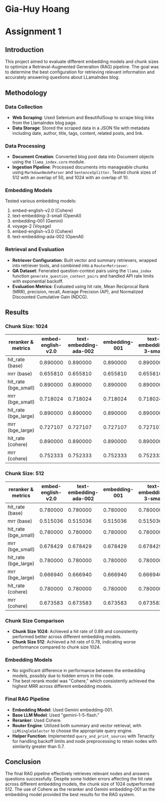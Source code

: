 
# Gia-Huy Hoang 
# Assignment 1


## Introduction
This project aimed to evaluate different embedding models and chunk sizes to optimize a Retrieval-Augmented Generation (RAG) pipeline. The goal was to determine the best configuration for retrieving relevant information and accurately answering questions about LLamaIndex blog.

## Methodology
### Data Collection
- **Web Scraping**: Used Selenium and BeautifulSoup to scrape blog links from the LlamaIndex blog page.
- **Data Storage**: Stored the scraped data in a JSON file with metadata including date, author, title, tags, content, related posts, and link.

### Data Processing
- **Document Creation**: Converted blog post data into Document objects using the `llama_index.core` module.
- **Ingestion Pipeline**: Processed documents into manageable chunks using `MarkdownNodeParser` and `SentenceSplitter`. Tested chunk sizes of 512 with an overlap of 50, and 1024 with an overlap of 10.

### Embedding Models
Tested various embedding models:
1. embed-english-v2.0 (Cohere)
2. text-embedding-3-small (OpenAI)
3. embedding-001 (Gemini)
4. voyage-2 (Voyage)
5. embed-english-v3.0 (Cohere)
6. text-embedding-ada-002 (OpenAI)

### Retrieval and Evaluation
- **Retriever Configuration**: Built vector and summary retrievers, wrapped into retriever tools, and combined into a `RouterRetriever`.
- **QA Dataset**: Fenerated question-context pairs using the `llama_index`  function `generate_question_context_pairs` and handled API rate limits with exponential backoff.
- **Evaluation Metrics**: Evaluated using hit rate, Mean Reciprocal Rank (MRR), precision, recall, Average Precision (AP), and Normalized Discounted Cumulative Gain (NDCG).

## Results

### Chunk Size: 1024

|    **reranker & metrics**         | embed-english-v2.0 | text-embedding-ada-002 | embedding-001 | text-embedding-3-small | voyage-2 | embed-english-v3.0 |
|-----------------------|--------------------|------------------------|---------------|------------------------|----------|---------------------|
| hit_rate (base)       | 0.890000           | 0.890000               | 0.890000      | 0.890000               | 0.890000 | 0.890000            |
| mrr (base)            | 0.655810           | 0.655810               | 0.655810      | 0.655810               | 0.655810 | 0.655810            |
| hit_rate (bge_small)  | 0.890000           | 0.890000               | 0.890000      | 0.890000               | 0.890000 | 0.890000            |
| mrr (bge_small)       | 0.718024           | 0.718024               | 0.718024      | 0.718024               | 0.718024 | 0.718024            |
| hit_rate (bge_large)  | 0.890000           | 0.890000               | 0.890000      | 0.890000               | 0.890000 | 0.890000            |
| mrr (bge_large)       | 0.727107           | 0.727107               | 0.727107      | 0.727107               | 0.727107 | 0.727107            |
| hit_rate (cohere)     | 0.890000           | 0.890000               | 0.890000      | 0.890000               | 0.890000 | 0.890000            |
| mrr (cohere)          | 0.752333           | 0.752333               | 0.752333      | 0.752333               | 0.752333 | 0.752333            |

### Chunk Size: 512

|  **reranker & metrics**         | embed-english-v2.0 | text-embedding-ada-002 | embedding-001 | text-embedding-3-small | voyage-2 | embed-english-v3.0 |
|-----------------------|--------------------|------------------------|---------------|------------------------|----------|---------------------|        
| hit_rate (base)       | 0.780000           | 0.780000               | 0.780000      | 0.780000               | 0.780000 | 0.780000            |
| mrr (base)            | 0.515036           | 0.515036               | 0.515036      | 0.515036               | 0.515036 | 0.515036            |
| hit_rate (bge_small)  | 0.780000           | 0.780000               | 0.780000      | 0.780000               | 0.780000 | 0.780000            |
| mrr (bge_small)       | 0.678429           | 0.678429               | 0.678429      | 0.678429               | 0.678429 | 0.678429            |
| hit_rate (bge_large)  | 0.780000           | 0.780000               | 0.780000      | 0.780000               | 0.780000 | 0.780000            |
| mrr (bge_large)       | 0.666940           | 0.666940               | 0.666940      | 0.666940               | 0.666940 | 0.666940            |
| hit_rate (cohere)     | 0.780000           | 0.780000               | 0.780000      | 0.780000               | 0.780000 | 0.780000            |
| mrr (cohere)          | 0.673583           | 0.673583               | 0.673583      | 0.673583               | 0.673583 | 0.673583            |

### Chunk Size Comparison
- **Chunk Size 1024**: Achieved a hit rate of 0.89 and consistently performed better across different embedding models.
- **Chunk Size 512**: Achieved a hit rate of 0.78, indicating worse performance compared to chunk size 1024.

### Embedding Models
- No significant difference in performance between the embedding models, possibly due to hidden errors in the code.
- The best rerank model was "Cohere," which consistently achieved the highest MRR across different embedding models.

### Final RAG Pipeline
- **Embedding Model**: Used Gemini embedding-001.
- **Base LLM Model**: Used "gemini-1-5-flash."
- **Reranker**: Used Cohere.
- **Router Engine**: Utilized both summary and vector retrieval, with `LLMSingleSelector` to choose the appropriate query engine.
- **Helper Function**: Implemented `query_and_print_sources` with Tenacity for handling backoff limits and node preprocessing to retain nodes with similarity greater than 0.7.

## Conclusion
The final RAG pipeline effectively retrieves relevant nodes and answers questions successfully. Despite some hidden errors affecting the hit rate across different embedding models, the chunk size of 1024 outperformed 512. The use of Cohere as the reranker and Gemini embedding-001 as the embedding model provided the best results for the RAG system.
